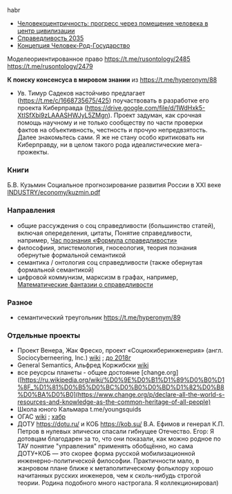 habr
- [Человекоцентричность: прогресс через помещение человека в центр цивилизации](https://habr.com/ru/companies/ruvds/articles/902514/)
- [Справедливость 2035](https://habr.com/ru/articles/896622/)
- [Концепция Человек-Род-Государство](https://habr.com/ru/articles/909850/)
  
Моделеориентированное право https://t.me/rusontology/2485
https://t.me/rusontology/2479

**К поиску консенсуса в мировом знании** из https://t.me/hyperonym/88
- Ув. Тимур Садеков настойчиво предлагает (https://t.me/c/1668735675/425) поучаствовать в разработке его проекта Киберправда (https://drive.google.com/file/d/1WdHxk5-XtISfXbi9zLAAASHWJyL5ZMgn). 
 Проект задуман, как срочная помощь научному и не только сообществу по части проверки фактов на объективность, честность и прочую непредвзятость. Далее знакомьтесь сами. Я же не стану особо критиковать ни Киберправду, ни в целом такого рода идеалистические мега-прожекты.



### Книги
Б.В. Кузьмин Социальное прогнозирование развития России в ХХI веке [INDUSTRY/economy/kuzmin.pdf](https://github.com/bpmbpm/doc/blob/main/INDUSTRY/economy/kuzmin.pdf)

### Направления
- общие рассуждения о соц справедливости (большинство статей), включая опеределения, цитаты, Понятие справедливости, например, [Час познания «Формула справедливости»](https://pcpi-plechanova.blogs.donlib.ru/chas-poznanija-formula-spravedlivosti/?doing_wp_cron=1747382404.9261798858642578125000)
- философиия, эпистемология, гносеология, теория познания обернутые формальной семантикой
- семантика / онтология соц справедливости (также обернутая формальной семантикой)
- цифровой коммунизм, марксизм в графах, например, [Математические фантазии о справедливости](https://habr.com/ru/articles/802577/)

### Разное
- семантический треугольник https://t.me/hyperonym/89

### Отдельные проекты
- Проект Венера, Жак Фреско, проект «Социокиберинженерия» (англ. Sociocyberneering, Inc.) [wiki](https://ru.wikipedia.org/wiki/%D0%9F%D1%80%D0%BE%D0%B5%D0%BA%D1%82_%D0%92%D0%B5%D0%BD%D0%B5%D1%80%D0%B0) ; [до 2018г](https://designing-the-future.org/the-venus-project/)
- General Semantics, Альфред Коржибски [wiki](https://ru.wikipedia.org/wiki/%D0%9E%D0%B1%D1%89%D0%B0%D1%8F_%D1%81%D0%B5%D0%BC%D0%B0%D0%BD%D1%82%D0%B8%D0%BA%D0%B0)
- все реусрсы планеты - общее достояние [change.org]([https://ru.wikipedia.org/wiki/%D0%9E%D0%B1%D1%89%D0%B0%D1%8F_%D1%81%D0%B5%D0%BC%D0%B0%D0%BD%D1%82%D0%B8%D0%BA%D0%B0](https://www.change.org/p/declare-all-the-world-s-resources-and-knowledge-as-the-common-heritage-of-all-people)
- Школа юного Кальмара t.me/youngsquids
- ОГАС [wiki](https://ru.wikipedia.org/wiki/%D0%9E%D0%B1%D1%89%D0%B5%D0%B3%D0%BE%D1%81%D1%83%D0%B4%D0%B0%D1%80%D1%81%D1%82%D0%B2%D0%B5%D0%BD%D0%BD%D0%B0%D1%8F_%D0%B0%D0%B2%D1%82%D0%BE%D0%BC%D0%B0%D1%82%D0%B8%D0%B7%D0%B8%D1%80%D0%BE%D0%B2%D0%B0%D0%BD%D0%BD%D0%B0%D1%8F_%D1%81%D0%B8%D1%81%D1%82%D0%B5%D0%BC%D0%B0_%D1%83%D1%87%D1%91%D1%82%D0%B0_%D0%B8_%D0%BE%D0%B1%D1%80%D0%B0%D0%B1%D0%BE%D1%82%D0%BA%D0%B8_%D0%B8%D0%BD%D1%84%D0%BE%D1%80%D0%BC%D0%B0%D1%86%D0%B8%D0%B8) ; [хабр](https://habr.com/ru/companies/timeweb/articles/743692/)
- ДОТУ https://dotu.ru/ и КОБ https://kob.su/ В.А. Ефимов и генерал К.П. Петров в нулевых эпически спасали гибнущее Отечество. Егор: Я дотовцам благодарен за то, что они показали, как можно родное по ТАУ понятие "управления" применять обобщённо, но сама ДОТУ+КОБ — это скорее форма русской мобилизационной инженерно-политической философии. Практичности мало, в жанровом плане ближе к метаполитическому фольклору хорошо начитанных русских инженеров, чем к сколь-нибудь строгой теории. Родина подобного много настрогала. Я коллекционировал)  

